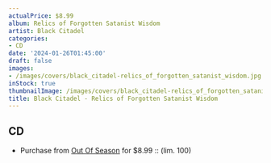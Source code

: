 ```yaml
---
actualPrice: $8.99
album: Relics of Forgotten Satanist Wisdom
artist: Black Citadel
categories:
- CD
date: '2024-01-26T01:45:00'
draft: false
images:
- /images/covers/black_citadel-relics_of_forgotten_satanist_wisdom.jpg
inStock: true
thumbnailImage: /images/covers/black_citadel-relics_of_forgotten_satanist_wisdom-thumb.jpg
title: Black Citadel - Relics of Forgotten Satanist Wisdom
---
```


## CD
* Purchase from [Out Of Season](https://www.outofseasonlabel.com/products/black-citadel-relics-of-forgotten-satanist-wisdom-cd-lim-100) for $8.99 :: (lim. 100)
